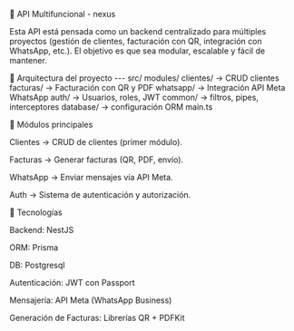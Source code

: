 📌 API Multifuncional - nexus

Esta API está pensada como un backend centralizado para múltiples proyectos (gestión de clientes, facturación con QR, integración con WhatsApp, etc.).
El objetivo es que sea modular, escalable y fácil de mantener.


🎈 Arquitectura del proyecto ---
src/
  modules/
    clientes/      → CRUD clientes
    facturas/      → Facturación con QR y PDF
    whatsapp/      → Integración API Meta WhatsApp
    auth/          → Usuarios, roles, JWT
  common/          → filtros, pipes, interceptores
  database/        → configuración ORM
  main.ts

🔹 Módulos principales

 Clientes → CRUD de clientes (primer módulo).

 Facturas → Generar facturas (QR, PDF, envío).

 WhatsApp → Enviar mensajes vía API Meta.

 Auth → Sistema de autenticación y autorización.

 🔹 Tecnologías

Backend: NestJS

ORM:  Prisma 

DB: Postgresql

Autenticación: JWT con Passport

Mensajería: API Meta (WhatsApp Business)

Generación de Facturas: Librerías QR + PDFKit